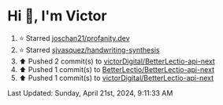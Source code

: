 <h1>Hi 👋, I'm Victor </h1>

<!--RECENT_ACTIVITY:start-->
1. ⭐ Starred [joschan21/profanity.dev](https://github.com/joschan21/profanity.dev)<br>
2. ⭐ Starred [sjvasquez/handwriting-synthesis](https://github.com/sjvasquez/handwriting-synthesis)<br>
3. ⬆️ Pushed 2 commit(s) to [victorDigital/BetterLectio-api-next](https://github.com/victorDigital/BetterLectio-api-next)<br>
4. ⬆️ Pushed 1 commit(s) to [BetterLectio/BetterLectio-api-next](https://github.com/BetterLectio/BetterLectio-api-next)<br>
5. ⬆️ Pushed 1 commit(s) to [victorDigital/BetterLectio-api-next](https://github.com/victorDigital/BetterLectio-api-next)<br>
<!--RECENT_ACTIVITY:end-->

<!--RECENT_ACTIVITY:last_update-->
Last Updated: Sunday, April 21st, 2024, 9:11:33 AM
<!--RECENT_ACTIVITY:last_update_end-->
